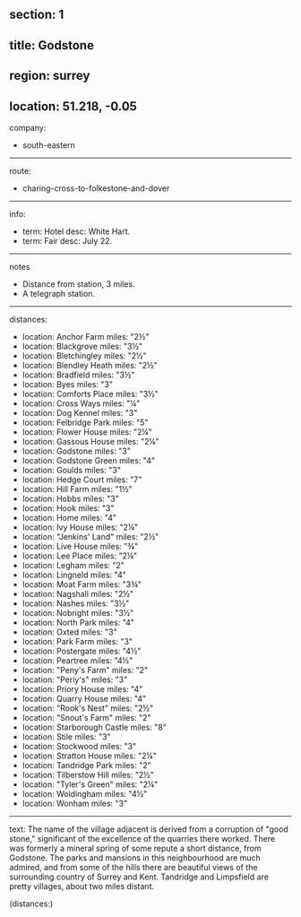 section: 1
----
title: Godstone
----
region: surrey
----
location: 51.218, -0.05
----
company:
- south-eastern
----
route:
- charing-cross-to-folkestone-and-dover
----
info:
- term: Hotel
  desc: White Hart.
- term: Fair
  desc: July 22.
----
notes
- Distance from station, 3 miles.
- A telegraph station.
----
distances:
- location: Anchor Farm
  miles: "2½"
- location: Blackgrove
  miles: "3½"
- location: Bletchingley
  miles: "2½"
- location: Blendley Heath
  miles: "2½"
- location: Bradfield
  miles: "3½"
- location: Byes
  miles: "3"
- location: Comforts Place
  miles: "3½"
- location: Cross Ways
  miles: "¼"
- location: Dog Kennel
  miles: "3"
- location: Felbridge Park
  miles: "5"
- location: Flower House
  miles: "2¼"
- location: Gassous House
  miles: "2¼"
- location: Godstone
  miles: "3"
- location: Godstone Green
  miles: "4"
- location: Goulds
  miles: "3"
- location: Hedge Court
  miles: "7"
- location: Hill Farm
  miles: "1½"
- location: Hobbs
  miles: "3"
- location: Hook
  miles: "3"
- location: Home
  miles: "4"
- location: Ivy House
  miles: "2¼"
- location: "Jenkins' Land"
  miles: "2½"
- location: Live House
  miles: "¾"
- location: Lee Place
  miles: "2¼"
- location: Legham
  miles: "2"
- location: Lingneld
  miles: "4"
- location: Moat Farm
  miles: "3¾"
- location: Nagshall
  miles: "2½"
- location: Nashes
  miles: "3½"
- location: Nobright
  miles: "3½"
- location: North Park
  miles: "4"
- location: Oxted
  miles: "3"
- location: Park Farm
  miles: "3"
- location: Postergate
  miles: "4½"
- location: Peartree
  miles: "4½"
- location: "Peny's Farm"
  miles: "2"
- location: "Periy's"
  miles: "3"
- location: Priory House
  miles: "4"
- location: Quarry House
  miles: "4"
- location: "Rook's Nest"
  miles: "2½"
- location: "Snout's Farm"
  miles: "2"
- location: Starborough Castle
  miles: "8"
- location: Stile
  miles: "3"
- location: Stockwood
  miles: "3"
- location: Stratton House
  miles: "2¼"
- location: Tandridge Park
  miles: "2"
- location: Tilberstow Hill
  miles: "2½"
- location: "Tyler's Green"
  miles: "2¼"
- location: Woldingham
  miles: "4½"
- location: Wonham
  miles: "3"
----
text: The name of the village adjacent is derived from a corruption of "good stone," significant of the excellence of the quarries there worked. There was formerly a mineral spring of some repute a short distance, from Godstone. The parks and mansions in this neighbourhood are much admired, and from some of the hills there are beautiful views of the surrounding country of Surrey and Kent. Tandridge and Limpsfield are pretty villages, about two miles distant.

(distances:)
